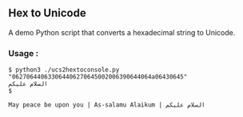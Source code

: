 ## Hex to Unicode

A demo Python script that converts a hexadecimal string to Unicode.

### Usage :

```
$ python3 ./ucs2hextoconsole.py "062706440633064406270645002006390644064a06430645"
السلام عليكم
$

May peace be upon you | As-salamu Alaikum | السلام عليكم
```
